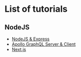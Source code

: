 # List of tutorials

## NodeJS

- [NodeJS & Express](./nodejs/nodejs-express.md)
- [Apollo GraphQL Server & Client](./nodejs/apollo-graphql-server-client.md)
- [Next.js](./nodejs/nextjs.md)

